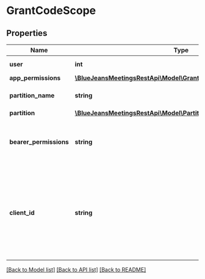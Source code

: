 # GrantCodeScope

## Properties
Name | Type | Description | Notes
------------ | ------------- | ------------- | -------------
**user** | **int** | The ID of your user. | [optional] 
**app_permissions** | [**\BlueJeansMeetingsRestApi\Model\GrantCodeScopeAppPermissions[]**](GrantCodeScopeAppPermissions.md) |  | [optional] 
**partition_name** | **string** | The name of the partition you are on. | [optional] 
**partition** | [**\BlueJeansMeetingsRestApi\Model\Partition**](Partition.md) |  | [optional] 
**bearer_permissions** | **string** | Comma-delimited list of scopes authorized by this token. | [optional] 
**client_id** | **string** | The client ID will be generated on creation of the application. Normally, a 32 character hexadecimal numeric string. | [optional] 

[[Back to Model list]](../README.md#documentation-for-models) [[Back to API list]](../README.md#documentation-for-api-endpoints) [[Back to README]](../README.md)


